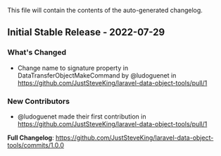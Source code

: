 This file will contain the contents of the auto-generated changelog.

## Initial Stable Release - 2022-07-29

### What's Changed

- Change name to signature property in DataTransferObjectMakeCommand by @ludoguenet in https://github.com/JustSteveKing/laravel-data-object-tools/pull/1

### New Contributors

- @ludoguenet made their first contribution in https://github.com/JustSteveKing/laravel-data-object-tools/pull/1

**Full Changelog**: https://github.com/JustSteveKing/laravel-data-object-tools/commits/1.0.0
